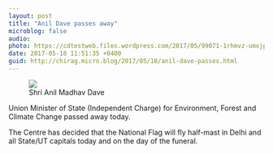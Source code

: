 ```yaml
---
layout: post
title: "Anil Dave passes away"
microblog: false
audio: 
photo: https://cdtestweb.files.wordpress.com/2017/05/99071-1rhmvz-umxjppr45fhug-q2x.png
date: 2017-05-18 11:51:35 +0400
guid: http://chirag.micro.blog/2017/05/18/anil-dave-passes.html
---
```

<figure class="wp-caption">

<img src="https://cdtestweb.files.wordpress.com/2017/05/99071-1rhmvz-umxjppr45fhug-q2x.png">

<figcaption class="wp-caption-text">Shri Anil Madhav Dave</figcaption></figure><p>Union Minister of State (Independent Charge) for Environment, Forest and Climate Change passed away today.</p>
<p>The Centre has decided that the National Flag will fly half-mast in Delhi and all State/UT capitals today and on the day of the funeral.</p>

